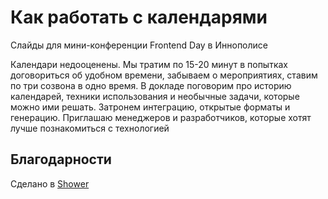 # Как работать с календарями

Слайды для мини-конференции Frontend Day в Иннополисе

Календари недооценены. Мы тратим по 15-20 минут в попытках договориться об удобном времени, забываем о мероприятиях, ставим по три созвона в одно время. В докладе поговорим про историю календарей, техники использования и необычные задачи, которые можно ими решать. Затронем интеграцию, открытые форматы и генерацию. Приглашаю менеджеров и разработчиков, которые хотят лучше познакомиться с технологией

## Благодарности

Сделано в [Shower](https://github.com/shower/shower)
